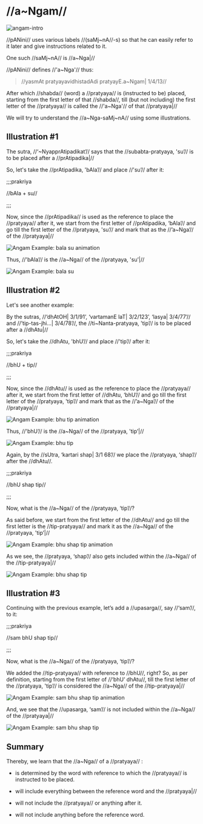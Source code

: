 # //a~Ngam//

![angam-intro](images/angam-intro.png)

//pANini// uses various labels //(saMj~nA//-s) so that he can easily refer to
it later and give instructions related to it.

One such //saMj~nA// is //a~Nga|//

//pANini// defines //'a~Nga'// thus:

> //yasmAt pratyayavidhistadAdi pratyayE.a~Ngam| 1/4/13//

After which //shabda// (word) a //pratyaya// is (instructed to be) placed,
starting from the first letter of that //shabda//, till (but not including) the
first letter of the //pratyaya// is called the //'a~Nga'// of that //pratyaya|//

We will try to understand the //a~Nga-saMj~nA// using some illustrations.

## Illustration #1

The sutra, //‘~NyapprAtipadikat’// says that the //subabta-pratyaya,
'su’// is to be placed after a //prAtipadika|//

So, let's take the //prAtipadika, 'bAla’// and place //'su’// after it:

;;;prakriya

//bAla + su//

;;;

Now, since the //prAtipadika// is used as the reference to place the
//pratyaya// after it, we start from the first letter of //prAtipadika,
‘bAla’// and go till the first letter of the //pratyaya, 'su’// and mark
that as the //’a~Nga’// of the //pratyaya|//

![Angam Example: bala su animation](images/angam-eg-bala-and-su-anim.gif)

Thus, //'bAla’// is the //a~Nga// of the //pratyaya, 'su’|//

![Angam Example: bala su](images/angam-eg-bala-and-su.png)

## Illustration #2

Let's see another example:

By the sutras, //‘dhAtOH| 3/1/91’, ‘vartamanE laT| 3/2/123’, ‘lasya|
3/4/77’// and //’tip-tas-jhi…| 3/4/78’//, the //ti~Nanta-pratyaya,
'tip’// is to be placed after a //dhAtu|//

So, let's take the //dhAtu, 'bhU’// and place //'tip’// after it:

;;;prakriya

//bhU + tip//

;;;

Now, since the //dhAtu// is used as the reference to place the //pratyaya//
after it, we start from the first letter of //dhAtu, ‘bhU’// and go till
the first letter of the //pratyaya, 'tip’// and mark that as the
//’a~Nga’// of the //pratyaya|//

![Angam Example: bhu tip animation](images/angam-eg-bhu-and-tip-anim.gif)

Thus, //'bhU’// is the //a~Nga// of the //pratyaya, 'tip’|//

![Angam Example: bhu tip](images/angam-eg-bhu-and-tip.png)

Again, by the //sUtra, ‘kartari shap| 3/1 68’// we place the //pratyaya,
‘shap’// after the //dhAtu//.

;;;prakriya

//bhU shap tip//

;;;

Now, what is the //a~Nga// of the //pratyaya, ‘tip’//?

As said before, we start from the first letter of the //dhAtu// and go till the
first letter is the //tip-pratyaya// and mark it as the //a~Nga// of the
//pratyaya, 'tip’|//

![Angam Example: bhu shap tip
animation](images/angam-eg-bhu-shap-and-tip-anim.gif)

As we see, the //pratyaya, ‘shap’// also gets included within the //a~Nga//
of the //tip-pratyaya|//

![Angam Example: bhu shap tip](images/angam-eg-bhu-shap-and-tip.png)

## Illustration #3

Continuing with the previous example, let’s add a //upasarga//, say
//‘sam’//, to it:

;;;prakriya

//sam bhU shap tip//

;;;

Now, what is the //a~Nga// of the //pratyaya, ‘tip’//?

We added the //tip-pratyaya// with reference to //bhU//, right? So, as per
definition, starting from the first letter of //‘bhU’ dhAtu//, till the
first letter of the //pratyaya, 'tip’// is considered the //a~Nga// of the
//tip-pratyaya|//

![Angam Example: sam bhu shap tip
animation](images/angam-eg-sam-bhu-shap-and-tip-anim.gif)

And, we see that the //upasarga, ‘sam’// is not included within the
//a~Nga// of the //pratyaya|//

![Angam Example: sam bhu shap tip](images/angam-eg-sam-bhu-shap-and-tip.png)

## Summary

Thereby, we learn that the //a~Nga// of a //pratyaya// :

- is determined by the word with reference to which the //pratyaya// is
  instructed to be placed.

- will include everything between the reference word and the //pratyaya|//

- will not include the //pratyaya// or anything after it.

- will not include anything before the reference word.
<!--stackedit_data:
eyJoaXN0b3J5IjpbLTE1NTY4MDg1NjldfQ==
-->